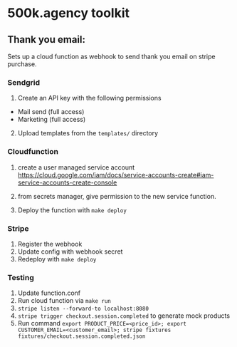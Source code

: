 # 500k.agency toolkit

## Thank you email:

Sets up a cloud function as webhook to send thank you email on stripe
  purchase.

### Sendgrid

1. Create an API key with the following permissions

- Mail send (full access)
- Marketing (full access)

2. Upload templates from the `templates/` directory


### Cloudfunction

1. create a user managed service account
    https://cloud.google.com/iam/docs/service-accounts-create#iam-service-accounts-create-console

2. from secrets manager, give permission to the new service function.

3. Deploy the function with `make deploy`

### Stripe

1. Register the webhook
2. Update config with webhook secret
3. Redeploy with `make deploy`

### Testing

1. Update function.conf
2. Run cloud function via `make run`
3. `stripe listen --forward-to localhost:8080`
4. `stripe trigger checkout.session.completed` to generate mock products
5. Run command `export PRODUCT_PRICE=<price_id>; export CUSTOMER_EMAIL=<customer_email>; stripe fixtures fixtures/checkout.session.completed.json`
